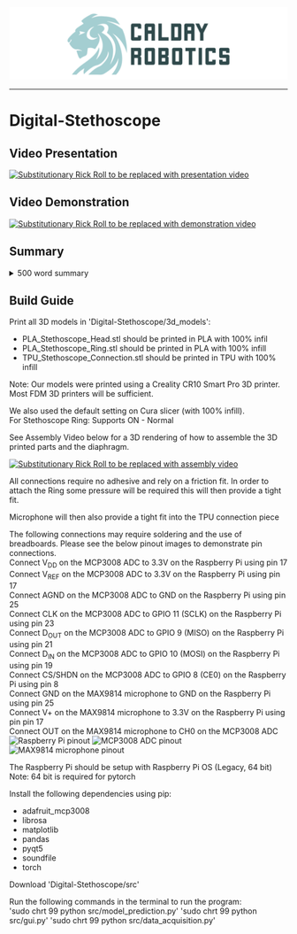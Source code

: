 ![Calday Robotics Logo](https://github.com/Hxpnot1c/Digital-Stethoscope/blob/main/docs/calday_robotics_logo.png)

--------------------------------------------------------------------------------

# Digital-Stethoscope

## Video Presentation

[![Substitutionary Rick Roll to be replaced with presentation video](https://img.youtube.com/vi/dQw4w9WgXcQ/0.jpg)](https://www.youtube.com/watch?v=dQw4w9WgXcQ)

## Video Demonstration

[![Substitutionary Rick Roll to be replaced with demonstration video](https://img.youtube.com/vi/dQw4w9WgXcQ/0.jpg)](https://www.youtube.com/watch?v=dQw4w9WgXcQ)

## Summary
<details>
    <summary>500 word summary</summary>
    Insert 500 word summary here
</details>

 
## Build Guide

Print all 3D models in 'Digital-Stethoscope/3d_models':<br />
-  PLA_Stethoscope_Head.stl should be printed in PLA with 100% infil<br />
-  PLA_Stethoscope_Ring.stl should be printed in PLA with 100% infill<br />
-  TPU_Stethoscope_Connection.stl should be printed in TPU with 100% infill

Note: Our models were printed using a Creality CR10 Smart Pro 3D printer. Most FDM 3D printers will be sufficient.<br />

We also used the default setting on Cura slicer (with 100% infill).<br />
For Stethoscope Ring: Supports ON - Normal<br />

See Assembly Video below for a 3D rendering of how to assemble the 3D printed parts and the diaphragm.

[![Substitutionary Rick Roll to be replaced with assembly video](https://img.youtube.com/vi/dQw4w9WgXcQ/0.jpg)](https://www.youtube.com/watch?v=dQw4w9WgXcQ)

All connections require no adhesive and rely on a friction fit.
In order to attach the Ring some pressure will be required this will then provide a tight fit.

Microphone will then also provide a tight fit into the TPU connection piece

The following connections may require soldering and the use of breadboards. Please see the below pinout images to demonstrate pin connections.<br />
Connect V<sub>DD</sub> on the MCP3008 ADC to 3.3V on the Raspberry Pi using pin 17<br />
Connect V<sub>REF</sub> on the MCP3008 ADC to 3.3V on the Raspberry Pi using pin 17<br />
Connect AGND on the MCP3008 ADC to GND on the Raspberry Pi using pin 25<br />
Connect CLK on the MCP3008 ADC to GPIO 11 (SCLK) on the Raspberry Pi using pin 23<br />
Connect D<sub>OUT</sub> on the MCP3008 ADC to GPIO 9 (MISO) on the Raspberry Pi using pin 21<br />
Connect D<sub>IN</sub> on the MCP3008 ADC to GPIO 10 (MOSI) on the Raspberry Pi using pin 19<br />
Connect CS/SHDN on the MCP3008 ADC to GPIO 8 (CE0) on the Raspberry Pi using pin 8<br />
Connect GND on the MAX9814 microphone to GND on the Raspberry Pi using pin 25<br />
Connect V+ on the MAX9814 microphone to 3.3V on the Raspberry Pi using pin pin 17<br />
Connect OUT on the MAX9814 microphone to CH0 on the MCP3008 ADC<br />
![Raspberry Pi pinout](https://www.raspberrypi.com/documentation/computers/images/GPIO-Pinout-Diagram-2.png)
![MCP3008 ADC pinout](https://cdn-learn.adafruit.com/assets/assets/000/001/222/medium800/raspberry_pi_mcp3008pin.gif)
![MAX9814 microphone pinout](https://pmdway.com/cdn/shop/products/Electret-Microphone-Amplifier-MAX9814-Auto-Gain-Control-pmdway-3_708x408.jpg)

The Raspberry Pi should be setup with Raspberry Pi OS (Legacy, 64 bit)<br />
Note: 64 bit is required for pytorch

Install the following dependencies using pip:<br />
-  adafruit_mcp3008
-  librosa
-  matplotlib
-  pandas
-  pyqt5
-  soundfile
-  torch

Download 'Digital-Stethoscope/src'

Run the following commands in the terminal to run the program:<br />
'sudo chrt 99 python src/model_prediction.py'
'sudo chrt 99 python src/gui.py'
'sudo chrt 99 python src/data_acquisition.py'
